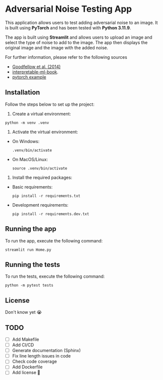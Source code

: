 

# Adversarial Noise Testing App

This application allows users to test adding adversarial noise to an image. It is built using **PyTorch** and has been tested with **Python 3.11.9**.

The app is built using **Streamlit** and allows users to upload an image and select the type of noise to add to the image. The app then displays the original image and the image with the added noise.

For further information, please refer to the following sources
- [Goodfellow et al. (2014)](https://arxiv.org/abs/1412.6572)
- [interpretable-ml-book](https://christophm.github.io/interpretable-ml-book/adversarial.html).
- [pytorch example](https://pytorch.org/tutorials/beginner/fgsm_tutorial.html)

## Installation
Follow the steps below to set up the project:

1. Create a virtual environment:
```console
python -m venv .venv
```

1. Activate the virtual environment:
- On Windows:

    ```console
    .venv/bin/activate
    ```
- On MacOS/Linux:
    ```console
    source .venv/bin/activate
    ```

1. Install the required packages:
- Basic requirements:
    ```console
    pip install -r requirements.txt
    ```
- Development requirements:
    ```console
    pip install -r requirements.dev.txt
    ```

## Running the app
To run the app, execute the following command:
```console
streamlit run Home.py
```

## Running the tests
To run the tests, execute the following command:
```console
python -m pytest tests
```

## License
Don't know yet 😭

## TODO
- [ ] Add Makefile
- [ ] Add CI/CD
- [ ] Generate documentation (Sphinx)
- [ ] Fix line length issues in code
- [ ] Check code coverage
- [ ] Add Dockerfile
- [ ] Add license 🤣